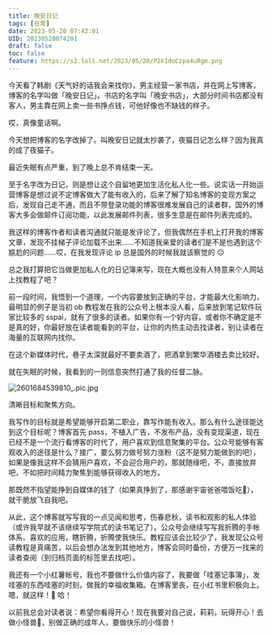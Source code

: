 ```yaml
---
title: 晚安日记
tags: [日常]
date: 2023-05-20 07:42:01
UID: 20230520074201
draft: false
toc: false
feature: https://s2.loli.net/2023/05/20/P2k1doCzpa4uRgm.png
---
```


今天看了韩剧《天气好的话我会来找你》，男主经营一家书店，并在网上写博客，博客的名字叫做「晚安日记」。书店的名字叫「晚安书店」，大部分时间书店都没有客人，男主靠在网上卖一些书挣点钱，可他好像也不缺钱的样子。

哎，真像童话啊。

今天想把博客的名字改掉了。叫晚安日记就太抄袭了，夜猫日记怎么样？因为我真的成了夜猫子。

最近失眠有点严重，到了晚上总不肯结束一天。
<!--more-->
至于名字改为日记，则是想让这个自留地更加生活化私人化一些。说实话一开始运营博客是想过说不定博客做大了能有收入的，后来了解了知名博客的变现方案之后，发现自己走不通，而且不带登录功能的博客很难发展自己的读者群，国外的博客大多会做邮件订阅功能，以此发展邮件列表，很多生意是在邮件列表完成的。

我这样的博客作者和读者沟通就只能是发评论了，但我偶然在手机上打开我的博客文章，发现不挂梯子评论加载不出来……不知道我亲爱的读者们是不是也遇到这个尴尬的问题……哎，在我发现评论 ip 总是国外的时候我就该察觉的 😔

总之我打算把它当做更加私人化的日记簿来写，现在大概也没有人特意来个人网站上找教程了吧？

前一段时间，我悟到一个道理，一个内容要放到正确的平台，才能最大化影响力，最明显的例子是当初 ob 教程发在我的公众号上根本没人看，后来放到笔记软件玩家比较多的 sspai，就有了很多的读者。如果你有一个好内容，或者你不确定是不是真的好，你最好放在读者能看到的平台，让你的内热主动去找读者，别让读者在海量的互联网内找你。

在这个新媒体时代，巷子太深就最好不要卖酒了，把酒拿到繁华酒楼去卖比较好。

就在失眠的时候，我看到的一则信息突然打通了我的任督二脉。

![2601684539810_.pic.jpg](https://s2.loli.net/2023/05/20/zAXjvmsZbRd9oJ6.jpg)

清晰目标和聚焦方向。

我写作的目标就是希望能够开启第二职业，靠写作能有收入。那么有什么途径能达到这个目标呢？博客首先 pass，不植入广告，不发布产品，没有变现渠道，现在已经不是一个流行看博客的时代了，用户喜欢到信息聚集的平台。公众号能够有客观收入的途径是什么？接广，要么努力做号努力涨粉（这不是努力能做到的吧），如果是像我这样不会猜用户喜欢，不会迎合用户的，那就随缘吧，不，直接放弃吧，不如把时间精力聚焦到能够获得收入的地方。

那既然不指望能挣到自媒体的钱了（如果真挣到了，那感谢宇宙爸爸喂饭吃🙏），就干脆放飞自我吧。

从此，这个博客就写写我的一点见闻和思考，伤春悲秋，读书和观影的私人体验（或许我早就不该继续写学院式的读书笔记了）。公众号会继续写写我折腾的手帐体系、喜欢的应用，瞎折腾，折腾使我快乐。教程应该会比较少了，我发现公众号读教程是真痛苦，以后会想办法发到其他地方，博客会同时备份，方便万一找来的读者查阅（到归档页面的标签里去找吧）。

我还有一个小红薯帐号，我也不要做什么价值内容了，我要做「哇塞记事簿」，发哇塞的东西哇塞的时刻，做我的幸福收集箱。在博客里丧，在小红书里积极向上。嗯，就这样！🍻 哈！

以前我总会对读者说：希望你看得开心！现在我要对自己说，莉莉，玩得开心！去做小怪兽👾，别做正确的成年人，要做快乐的小怪兽！